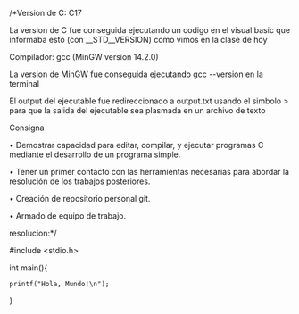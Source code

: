 /*Version de C: C17

La version de C fue conseguida ejecutando un codigo en el visual basic que informaba esto (con __STD__VERSION) como vimos en la clase de hoy

Compilador: gcc (MinGW version 14.2.0)

La version de MinGW fue conseguida ejecutando gcc --version en la terminal

El output del ejecutable fue redireccionado a output.txt usando el simbolo > para que la salida del ejecutable sea plasmada en un archivo de texto

Consigna 

 • Demostrar capacidad para editar, compilar, y ejecutar programas C mediante
 el desarrollo de un programa simple.
 
 • Tener un primer contacto con las herramientas necesarias para abordar la
 resolución de los trabajos posteriores.
 
 • Creación de repositorio personal git.
 
 • Armado de equipo de trabajo.

resolucion:*/

#include <stdio.h> 

int main(){

    printf("Hola, Mundo!\n");
    
}
